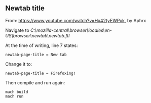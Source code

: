 ## Newtab title

From: https://www.youtube.com/watch?v=Hx42tyEWPxk, by Aphrx

Navigate to _C:\mozilla-central\browser\locales\en-US\browser\newtab\newtab.ftl_

At the time of writing, line 7 states:

```
newtab-page-title = New tab
```

Change it to:

```
newtab-page-title = Firefoxing!
```

Then compile and run again:

```
mach build
mach run
```